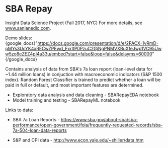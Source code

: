 # SBA Repay
Insight Data Science Project (Fall 2017, NYC)
For more details, see www.sanjanedic.com.

Demo slides:
{google_docs}"https://docs.google.com/presentation/d/e/2PACX-1vRmD-pMYs3UcYK4xRECwZPEwd_FxrltP0PzuC2GjNgPNMVXBuXfeJwp1VC95Uww5zo8eZEZ4pI4a33u/embed?start=false&loop=false&delayms=60000" {/google_docs}


Contains analysis of data from SBA's 7a loan report (loan-level data for ~1.44 million loans) in conjuction with macroeconomic indicators (S&P 1500 index). Random Forest Classifier is trained to predict whether a loan will be paid in full or default, and most important features are determined.

* Exploratory data analysis and data cleaning - SBARepayEDA notebook
* Model training and testing - SBARepayML notebook

Links to data:

* SBA 7a Loan Reports - 
https://www.sba.gov/about-sba/sba-performance/open-government/foia/frequently-requested-records/sba-7a-504-loan-data-reports

* S&P and CPI data - 
http://www.econ.yale.edu/~shiller/data.htm


